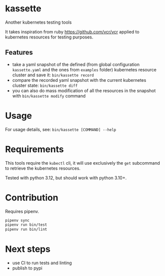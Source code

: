 # kassette
Another kubernetes testing tools

It takes inspiration from ruby https://github.com/vcr/vcr applied to kubernetes resources for testing purposes.

## Features

- take a yaml snapshot of the defined (from global configuration `kassette.yaml` and the ones from `examples` folder) kubernetes resource cluster and save it:
    `bin/kassette record`
- compare the recorded yaml snapshot with the current kubernetes cluster state:
    `bin/kassette diff`
- you can also do mass modification of all the resources in the snapshot with `bin/kassette modify` command

# Usage

For usage details, see: `bin/kassette [COMMAND] --help`

# Requirements

This tools require the `kubectl` cli, it will use exclusively the `get` subcommand to retrieve the kubernetes resources.

Tested with python 3.12, but should work with python 3.10+.

# Contribution

Requires pipenv.

```bash
pipenv sync
pipenv run bin/test
pipenv run bin/lint
```

# Next steps
- use CI to run tests and linting
- publish to pypi
